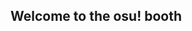 ## Welcome to the osu! booth

<!--

TODO: have the GMT in the team write something here
I'm fucking lazy, and an Ai cosplayer is holding me hostage right now

-->

